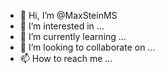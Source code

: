 - 👋 Hi, I’m @MaxSteinMS
- 👀 I’m interested in ...
- 🌱 I’m currently learning ...
- 💞️ I’m looking to collaborate on ...
- 📫 How to reach me ...

<!---
MaxSteinMS/MaxSteinMS is a ✨ special ✨ repository because its `README.md` (this file) appears on your GitHub profile.
You can click the Preview link to take a look at your changes.
--->

